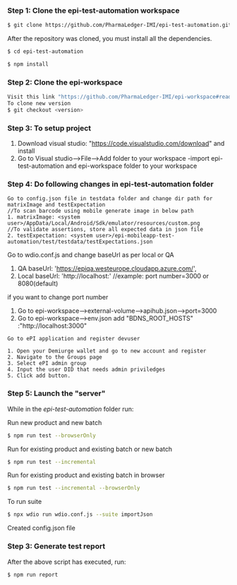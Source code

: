 ### Step 1: Clone the epi-test-automation workspace

```sh
$ git clone https://github.com/PharmaLedger-IMI/epi-test-automation.git
```

After the repository was cloned, you must install all the dependencies.

```sh
$ cd epi-test-automation

$ npm install
```
### Step 2: Clone the epi-workspace 
```sh
Visit this link "https://github.com/PharmaLedger-IMI/epi-workspace#readme" and follow the steps
To clone new version
$ git checkout <version>
```
### Step 3: To setup project
1. Download visual studio: "https://code.visualstudio.com/download" and install
2. Go to Visual studio-->File-->Add folder to your workspace
   -import epi-test-automation and epi-workspace folder to your workspace

### Step 4: Do following changes in epi-test-automation folder
```
Go to config.json file in testdata folder and change dir path for matrixImage and testExpectation
//To scan barcode using mobile generate image in below path
1. matrixImage: <system user>/AppData/Local/Android/Sdk/emulator/resources/custom.png
//To validate assertions, store all expected data in json file
2. testExpectation: <system user>/epi-mobileapp-test-automation/test/testdata/testExpectations.json
```
Go to wdio.conf.js and change baseUrl as per local or QA

1. QA baseUrl: 'https://epiqa.westeurope.cloudapp.azure.com/',
2. Local baseUrl: 'http://localhost:<port number>'
//example: port number=3000 or 8080(default)

if you want to change port number
1. Go to epi-workspace-->external-volume-->apihub.json-->port=3000
2. Go to epi-workspace-->env.json
   add "BDNS_ROOT_HOSTS" :"http://localhost:3000"
```
Go to ePI application and register devuser

1. Open your Demiurge wallet and go to new account and register
2. Navigate to the Groups page
3. Select ePI admin group
4. Input the user DID that needs admin priviledges
5. Click add button.
```

### Step 5: Launch the "server"

While in the *epi-test-automation* folder run:

Run new product and new batch
```sh
$ npm run test --browserOnly
```
Run for existing product and existing batch or new batch
```sh
$ npm run test --incremental
```
Run for existing product and existing batch in browser
```sh
$ npm run test --incremental --browserOnly
``` 

To run suite
```sh
$ npx wdio run wdio.conf.js --suite importJson
``` 

Created config.json file

### Step 3: Generate test report

After the above script has executed, run:

```sh
$ npm run report
```

